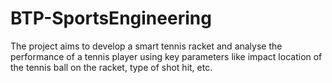 # BTP-SportsEngineering
The project aims to develop a smart tennis racket and analyse the performance of a tennis player using key parameters like impact location of the tennis ball on the racket, type of shot hit, etc. 
